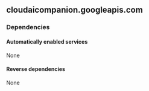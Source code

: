 ## cloudaicompanion.googleapis.com

### Dependencies

#### Automatically enabled services

None

#### Reverse dependencies

None
